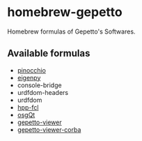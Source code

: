 homebrew-gepetto
================

Homebrew formulas of Gepetto's Softwares.

Available formulas
------------------

* [pinocchio](https://github.com/stack-of-tasks/pinocchio)
* [eigenpy](https://github.com/stack-of-tasks/eigenpy)
* console-bridge
* urdfdom-headers
* urdfdom
* [hpp-fcl](https://github.com/humanoid-path-planner/hpp-fcl)
* [osgQt](https://github.com/openscenegraph/osgQt)
* [gepetto-viewer](https://github.com/humanoid-path-planner/gepetto-viewer)
* [gepetto-viewer-corba](https://github.com/humanoid-path-planner/gepetto-viewer-corba)

